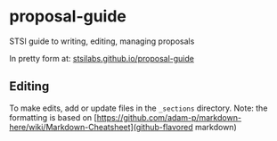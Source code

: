 # proposal-guide
STSI guide to writing, editing, managing proposals

In pretty form at: [stsilabs.github.io/proposal-guide](http://stsilabs.github.io/proposal-guide/) 

## Editing

To make edits, add or update files in the `_sections` directory. Note: the formatting is based on [https://github.com/adam-p/markdown-here/wiki/Markdown-Cheatsheet](github-flavored markdown)
